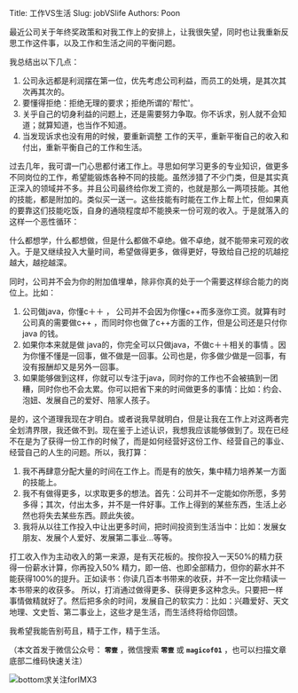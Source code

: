 Title:  工作VS生活
Slug:  jobVSlife
Authors: Poon





最近公司关于年终奖政策和对我工作上的安排上，让我很失望，同时也让我重新反思工作这件事，以及工作和生活之间的平衡问题。

我总结出以下几点：

1. 公司永远都是利润摆在第一位，优先考虑公司利益，而员工的处境，是其次其次再其次的。
2. 要懂得拒绝：拒绝无理的要求；拒绝所谓的'帮忙'。
3. 关乎自己的切身利益的问题上，还是需要努力争取。你不诉求，别人就不会知道；就算知道，也当作不知道。
4. 当发现诉求也没有用的时候，要重新调整 工作的天平，重新平衡自己的收入和付出，重新平衡自己的工作和生活。

过去几年，我可谓一门心思都付诸工作上。寻思如何学习更多的专业知识，做更多不同岗位的工作，希望能锻炼各种不同的技能。虽然涉猎了不少门类，但是其实真正深入的领域并不多。并且公司最终给你发工资的，也就是那么一两项技能。其他的技能，都是附加的。类似买一送一。这些技能有时能在工作上帮上忙，但如果真的要靠这们技能吃饭，自身的通晓程度却不能换来一份可观的收入。于是就落入的这样一个恶性循环：

什么都想学，什么都想做，但是什么都做不卓绝。做不卓绝，就不能带来可观的收入。于是又继续投入大量时间，希望做得更多，做得更好，导致给自己挖的坑越挖越大，越挖越深。

同时，公司并不会为你的附加值埋单，除非你真的处于一个需要这样综合能力的岗位上。比如：

1. 公司做java，你懂c＋＋ ， 公司并不会因为你懂c++而多涨你工资。就算有时公司真的需要做c++ ，而同时你也做了c++方面的工作，但是公司还是只付你 java 的钱。
2. 如果你本来就是做 java的，你完全可以只做java，不做c＋＋相关的事情 。因为你懂不懂是一回事，做不做是一回事。公司也是，你多做少做是一回事，有没有报酬却又是另外一回事。
3. 如果能够做到这样，你就可以专注于java，同时你的工作也不会被搞到一团糟，同时你也不会太累。你可以把省下来的时间做更多的事情：比如：约会、泡妞、发展自己的爱好、陪家人孩子。

是的，这个道理我现在才明白。或者说我早就明白，但是让我在工作上对这两者完全划清界限，我还做不到。现在鉴于上述认识，我想我应该能够做到了。现在已经不在是为了获得一份工作的时候了，而是如何经营好这份工作、经营自己的事业、经营自己的人生的问题。所以，我打算：

1. 我不再肆意分配大量的时间在工作上。而是有的放矢，集中精力培养某一方面的技能上。
2. 我不有做得更多，以求取更多的想法。首先：公司并不一定能如你所愿，多劳多得；其次，付出太多，并不是一件好事。工作上得到的某些东西，生活上必然也将失去某些东西。顾此失彼。
3. 我将从以往工作投入中让出更多时间，把时间投资到生活当中：比如：发展女朋友、发展个人爱好、发展第二事业...等等。

打工收入作为主动收入的第一来源，是有天花板的。按你投入一天50%的精力获得一份薪水计算，你再投入50% 精力，即一倍、也即全部精力，但你的薪水并不能获得100%的提升。正如读书：你读几百本书带来的收获，并不一定比你精读一本书带来的收获多。
所以，打消通过做得更多、获得更多这种念头。只要把一样事情做精就好了。然后把多余的时间，发展自己的软实力：比如：兴趣爱好、天文地理、文史哲、第二事业上，这些才是生活，而生活终将给你回馈。

我希望我能告别苟且，精于工作，精于生活。



（本文首发于微信公众号： **`零壹`** ，微信搜索 **`零壹`** 或 **`magicof01`** ，也可以扫描文章底部二维码快速关注）

![bottom求关注forIMX3](http://www.imx3.com/img/weixin_bi_common/sdr_code_tree_01.png)


